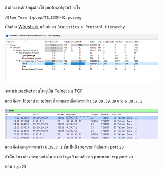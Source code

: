 ถ้าต้องการดักข้อมูลต้องใช้ protocol:port อะไร

`/Blue Team 1/pcap/TELECOM-02.pcapng`

เปิดด้วย [Wireshark](https://www.wireshark.org) แล้วทำการ `Statistics > Protocol Hierarchy`

![1.png](./images/1.png)

จะพบว่า packet ส่วนใหญ่เป็น Telnet บน TCP

และเมื่อเรา filter ด้วย telnet ก็จะพบการเชื่อต่อระหว่าง `39.39.39.39` และ `6.39.7.1`

![2.png](./images/2.png)

และเมื่อสังเกตุเราจะพบว่า `6.39.7.1` นั้นเป็นฝั่ง server ที่เปิดผ่าน port `23`

ดังนั้น ถ้าเราต้องการทุกอย่างในการส่งข้อมูล จึงตองดักจาก protocol `tcp` port `23`

ตอบ `tcp:23`

